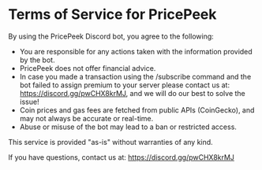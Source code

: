 # Terms of Service for PricePeek

By using the PricePeek Discord bot, you agree to the following:

- You are responsible for any actions taken with the information provided by the bot.
- PricePeek does not offer financial advice.
- In case you made a transaction using the /subscribe command and the bot failed to assign premium to your server please contact us at: https://discord.gg/pwCHX8krMJ, and we will do our best to solve the issue!
- Coin prices and gas fees are fetched from public APIs (CoinGecko), and may not always be accurate or real-time.
- Abuse or misuse of the bot may lead to a ban or restricted access.

This service is provided "as-is" without warranties of any kind.

If you have questions, contact us at: https://discord.gg/pwCHX8krMJ
